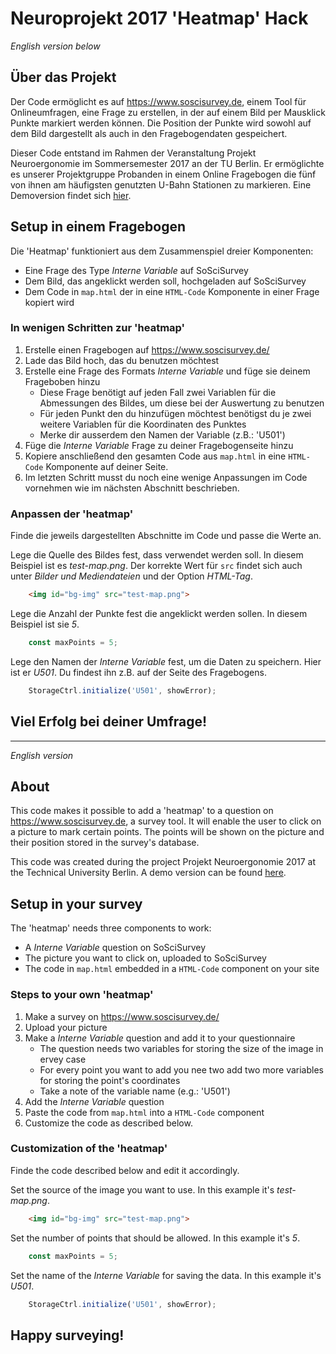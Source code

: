 # Neuroprojekt 2017 'Heatmap' Hack

*English version below* 

## Über das Projekt

Der Code ermöglicht es auf https://www.soscisurvey.de, einem Tool für Onlineumfragen, eine Frage zu erstellen, in der auf einem Bild per Mausklick Punkte markiert werden können. Die Position der Punkte wird sowohl auf dem Bild dargestellt als auch in den Fragebogendaten gespeichert.

Dieser Code entstand im Rahmen der Veranstaltung Projekt Neuroergonomie im Sommersemester 2017 an der TU Berlin. Er ermöglichte es unserer Projektgruppe Probanden in einem Online Fragebogen die fünf von ihnen am häufigsten genutzten U-Bahn Stationen zu markieren. Eine Demoversion findet sich [hier](https://www.soscisurvey.de/map-test/).

## Setup in einem Fragebogen

Die 'Heatmap' funktioniert aus dem Zusammenspiel dreier Komponenten:
 - Eine Frage des Type *Interne Variable* auf SoSciSurvey
 - Dem Bild, das angeklickt werden soll, hochgeladen auf SoSciSurvey
 - Dem Code in `map.html` der in eine `HTML-Code` Komponente in einer Frage kopiert wird

 ### In wenigen Schritten zur 'heatmap'
 1. Erstelle einen Fragebogen auf https://www.soscisurvey.de/
 2. Lade das Bild hoch, das du benutzen möchtest
 3. Erstelle eine Frage des Formats *Interne Variable* und füge sie deinem Frageboben hinzu
    * Diese Frage benötigt auf jeden Fall zwei Variablen für die Abmessungen des Bildes, um diese bei der Auswertung zu benutzen
    * Für jeden Punkt den du hinzufügen möchtest benötigst du je zwei weitere Variablen für die Koordinaten des Punktes
    * Merke dir ausserdem den Namen der Variable (z.B.: 'U501')
4. Füge die *Interne Variable* Frage zu deiner Fragebogenseite hinzu
5. Kopiere anschließend den gesamten Code aus `map.html` in eine `HTML-Code` Komponente auf deiner Seite.
6. Im letzten Schritt musst du noch eine wenige Anpassungen im Code vornehmen wie im nächsten Abschnitt beschrieben.

### Anpassen der 'heatmap'
Finde die jeweils dargestellten Abschnitte im Code und passe die Werte an.

Lege die Quelle des Bildes fest, dass verwendet werden soll. In diesem Beispiel ist es *test-map.png*. Der korrekte Wert für `src` findet sich auch unter *Bilder und Mediendateien* und der Option *HTML-Tag*.
```html
    <img id="bg-img" src="test-map.png">
```

Lege die Anzahl der Punkte fest die angeklickt werden sollen. In diesem Beispiel ist sie *5*.
```javascript
    const maxPoints = 5;
```

Lege den Namen der *Interne Variable* fest, um die Daten zu speichern. Hier ist er *U501*. Du findest ihn z.B. auf der Seite des Fragebogens.
```javascript
    StorageCtrl.initialize('U501', showError);
```

## Viel Erfolg bei deiner Umfrage!

---
*English version*

## About

This code makes it possible to add a 'heatmap' to a question on https://www.soscisurvey.de, a survey tool. It will enable the user to click on a picture to mark certain points. The points will be shown on the picture and their position stored in the survey's database.

This code was created during the project Projekt Neuroergonomie 2017 at the Technical University Berlin. A demo version can be found [here](https://www.soscisurvey.de/map-test/).

## Setup in your survey

The 'heatmap' needs three components to work:
 - A *Interne Variable*  question on SoSciSurvey
 - The picture you want to click on, uploaded to SoSciSurvey
 - The code in `map.html` embedded in a `HTML-Code` component on your site

 ### Steps to your own 'heatmap'
 1. Make a survey on https://www.soscisurvey.de/
 2. Upload your picture
 3. Make a *Interne Variable* question and add it to your questionnaire
    * The question needs two variables for storing the size of the image in ervey case
    * For every point you want to add you nee two add two more variables for storing the point's coordinates
    * Take a note of the variable name (e.g.: 'U501')
4. Add the *Interne Variable* question
5. Paste the code from `map.html` into a `HTML-Code` component
6. Customize the code as described below.

### Customization of the 'heatmap'
Finde the code described below and edit it accordingly.

Set the source of the image you want to use. In this example it's *test-map.png*. 
```html
    <img id="bg-img" src="test-map.png">
```

Set the number of points that should be allowed. In this example it's *5*.
```javascript
    const maxPoints = 5;
```

Set the name of the *Interne Variable* for saving the data. In this example it's *U501*.
```javascript
    StorageCtrl.initialize('U501', showError);
```

## Happy surveying!
